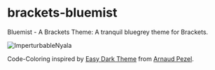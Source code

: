 # brackets-bluemist

Bluemist - A Brackets Theme:
A tranquil bluegrey theme for Brackets.

![ImperturbableNyala](https://user-images.githubusercontent.com/2411715/122670440-58496e00-d1c2-11eb-872c-a0832d579fa4.png)

Code-Coloring inspired by [Easy Dark Theme](https://github.com/apezel/brackets-easy-dark/blob/master/theme.css) from [Arnaud Pezel](https://github.com/apezel).
